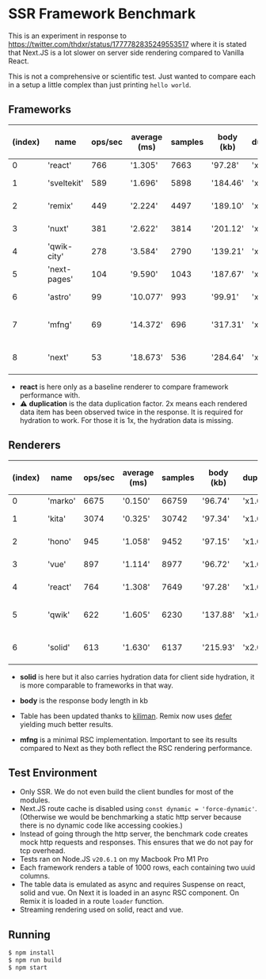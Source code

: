 # SSR Framework Benchmark

This is an experiment in response to https://twitter.com/thdxr/status/1777782835249553517 where it is stated that Next.JS is a lot slower on server side rendering compared to Vanilla React.

This is not a comprehensive or scientific test. Just wanted to compare each in a setup a little complex than just printing `hello world`.

## Frameworks

| (index) | name         | ops/sec | average (ms) | samples | body (kb) | duplication | relative to react |
| ------- | ------------ | ------- | ------------ | ------- | --------- | ----------- | ----------------- |
| 0       | 'react'      | 766     | '1.305'      | 7663    | '97.28'   | 'x1.00'     | ''                |
| 1       | 'sveltekit'  | 589     | '1.696'      | 5898    | '184.46'  | 'x2.00'     | '1.30 x slower'   |
| 2       | 'remix'      | 449     | '2.224'      | 4497    | '189.10'  | 'x2.00'     | '1.71 x slower'   |
| 3       | 'nuxt'       | 381     | '2.622'      | 3814    | '201.12'  | 'x2.00'     | '2.01 x slower'   |
| 4       | 'qwik-city'  | 278     | '3.584'      | 2790    | '139.21'  | 'x1.00'     | '2.76 x slower'   |
| 5       | 'next-pages' | 104     | '9.590'      | 1043    | '187.67'  | 'x2.00'     | '7.37 x slower'   |
| 6       | 'astro'      | 99      | '10.077'     | 993     | '99.91'   | 'x1.00'     | '7.74 x slower'   |
| 7       | 'mfng'       | 69      | '14.372'     | 696     | '317.31'  | 'x2.50'     | '11.10 x slower'  |
| 8       | 'next'       | 53      | '18.673'     | 536     | '284.64'  | 'x2.00'     | '14.45 x slower'  |

- **react** is here only as a baseline renderer to compare framework performance with.
- ⚠️ **duplication** is the data duplication factor. 2x means each rendered data item has been observed twice in the response. It is required for hydration to work. For those it is 1x, the hydration data is missing.

## Renderers

| (index) | name    | ops/sec | average (ms) | samples | body (kb) | duplication | relative to marko |
| ------- | ------- | ------- | ------------ | ------- | --------- | ----------- | ----------------- |
| 0       | 'marko' | 6675    | '0.150'      | 66759   | '96.74'   | 'x1.00'     | ''                |
| 1       | 'kita'  | 3074    | '0.325'      | 30742   | '97.34'   | 'x1.00'     | '2.17 x slower'   |
| 2       | 'hono'  | 945     | '1.058'      | 9452    | '97.15'   | 'x1.00'     | '7.06 x slower'   |
| 3       | 'vue'   | 897     | '1.114'      | 8977    | '96.72'   | 'x1.00'     | '7.44 x slower'   |
| 4       | 'react' | 764     | '1.308'      | 7649    | '97.28'   | 'x1.00'     | '8.74 x slower'   |
| 5       | 'qwik'  | 622     | '1.605'      | 6230    | '137.88'  | 'x1.00'     | '10.73 x slower'  |
| 6       | 'solid' | 613     | '1.630'      | 6137    | '215.93'  | 'x2.00'     | '10.89 x slower'  |

- **solid** is here but it also carries hydration data for client side hydration, it is more comparable to frameworks in that way.
- **body** is the response body length in kb

- Table has been updated thanks to [kiliman](https://github.com/kiliman). Remix now uses [defer](https://remix.run/docs/en/main/utils/defer) yielding much better results.
- **mfng** is a minimal RSC implementation. Important to see its results compared to Next as they both reflect the RSC rendering performance.

## Test Environment

- Only SSR. We do not even build the client bundles for most of the modules.
- Next.JS route cache is disabled using `const dynamic = 'force-dynamic'`. (Otherwise we would be benchmarking a static http server because there is no dynamic code like accessing cookies.)
- Instead of going through the http server, the benchmark code creates mock http requests and responses. This ensures that we do not pay for tcp overhead.
- Tests ran on Node.JS `v20.6.1` on my Macbook Pro M1 Pro
- Each framework renders a table of 1000 rows, each containing two uuid columns.
- The table data is emulated as async and requires Suspense on react, solid and vue. On Next it is loaded in an async RSC component. On Remix it is loaded in a route `loader` function.
- Streaming rendering used on solid, react and vue.

## Running

```sh
$ npm install
$ npm run build
$ npm start
```
